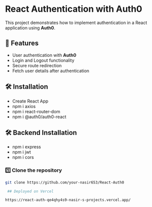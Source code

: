 # React Authentication with Auth0

This project demonstrates how to implement authentication in a React application using **Auth0**.

## 🚀 Features
- User authentication with **Auth0**
- Login and Logout functionality
- Secure route redirection
- Fetch user details after authentication

## 🛠️ Installation
- Create React App
- npm i axios
- npm i react-router-dom
- npm i @auth0/auth0-react

 ## 🛠️ Backend Installation
- npm i express
- npm i jwt
- npm i cors


### 1️⃣ Clone the repository
```bash
git clone https://github.com/your-nasir653/React-Auth0

 ## Deployed on Vercel

https://react-auth-qe4qhy4s9-nasir-s-projects.vercel.app/
